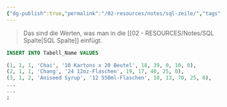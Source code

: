 ```yaml
---
{"dg-publish":true,"permalink":"/02-resources/notes/sql-zeile/","tags":["datenbank"],"noteIcon":"","updated":"2025-07-12T13:31:41.000+02:00"}
---
```


>Das sind die Werten, was man in die [[02 - RESOURCES/Notes/SQL Spalte\|SQL Spalte]] einfügt.
```sql
INSERT INTO Tabell_Name VALUES

(1, 1, 1, 'Chai', '10 Kartons x 20 Beutel', 18, 39, 0, 10, 0),
(2, 1, 1, 'Chang', '24 12oz-Flaschen', 19, 17, 40, 25, 0),
(3, 1, 2, 'Aniseed Syrup', '12 550ml-Flaschen', 10, 13, 70, 25, 0),
...
...
;
```

